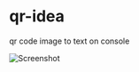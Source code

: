 # qr-idea
qr code image to text on console

![Screenshot](https://github.com/mrna0/qr-idea/blob/main/screenshots/1.png)
